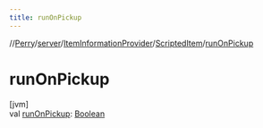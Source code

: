 ```yaml
---
title: runOnPickup
---
```

//[Perry](../../../../index.html)/[server](../../index.html)/[ItemInformationProvider](../index.html)/[ScriptedItem](index.html)/[runOnPickup](run-on-pickup.html)



# runOnPickup



[jvm]\
val [runOnPickup](run-on-pickup.html): [Boolean](https://kotlinlang.org/api/latest/jvm/stdlib/kotlin/-boolean/index.html)




